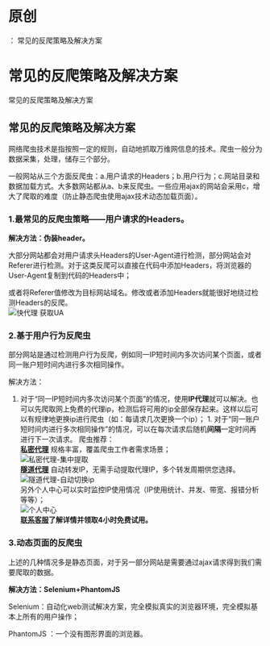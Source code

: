 # 原创
：  常见的反爬策略及解决方案

# 常见的反爬策略及解决方案

常见的反爬策略及解决方案

## 常见的反爬策略及解决方案

网络爬虫技术是指按照一定的规则，自动地抓取万维网信息的技术。爬虫一般分为数据采集，处理，储存三个部分。

一般网站从三个方面反爬虫：a.用户请求的Headers；b.用户行为；c.网站目录和数据加载方式。大多数网站都从a、b来反爬虫。一些应用ajax的网站会采用c，增大了爬取的难度（防止静态爬虫使用ajax技术动态加载页面）。

### 1.最常见的反爬虫策略——用户请求的Headers。

**解决方法：伪装header。**

大部分网站都会对用户请求头Headers的User-Agent进行检测，部分网站会对Referer进行检测。对于这类反爬可以直接在代码中添加Headers，将浏览器的User-Agent复制到代码的Headers中；

或者将Referer值修改为目标网站域名。修改或者添加Headers就能很好地绕过检测Headers的反爬。<br/> <img alt="快代理 获取UA" src="https://i-blog.csdnimg.cn/blog_migrate/159bc5ff67c748e10790b0aecfd3a45d.png"/>

### 2.基于用户行为反爬虫

部分网站是通过检测用户行为反爬，例如同一IP短时间内多次访问某个页面，或者同一账户短时间内进行多次相同操作。

解决方法：
1.  对于“同一IP短时间内多次访问某个页面”的情况，使用**IP代理**就可以解决。也可以先爬取网上免费的代理ip，检测后将可用的ip全部保存起来。这样以后可以有规律地更换ip进行爬虫（如：每请求几次更换一个ip）； 1.  对于“同一账户短时间内进行多次相同操作”的情况，可以在每次请求后随机**间隔**一定时间再进行下一次请求。 
爬虫推荐：<br/> **[私密代理](https://www.kuaidaili.com/cart)** 规格丰富，覆盖爬虫工作者需求场景；<br/> <img alt="私密代理-集中提取" src="https://i-blog.csdnimg.cn/blog_migrate/8451e3e197a8ae68564fdc71a1515715.png"/><br/> **[隧道代理](https://www.kuaidaili.com/cart)** 自动转发IP，无需手动提取代理IP，多个转发周期供您选择。<br/> <img alt="隧道代理-自动切换ip" src="https://i-blog.csdnimg.cn/blog_migrate/9cfc2664ce7f08c15ea3e4c106c02bbd.png"/><br/> 另外个人中心可以实时监控IP使用情况（IP使用统计、并发、带宽、报错分析等等）；<br/> <img alt="个人中心" src="https://i-blog.csdnimg.cn/blog_migrate/4ecbe6810a90913aa4767acd1f545a12.png"/><br/> **[联系客服](https://www.kuaidaili.com/online_chat)了解详情并领取4小时免费试用。**

### 3.动态页面的反爬虫

上述的几种情况多是静态页面，对于另一部分网站是需要通过ajax请求得到我们需要爬取的数据。

**解决方法：Selenium+PhantomJS**

Selenium：自动化web测试解决方案，完全模拟真实的浏览器环境，完全模拟基本上所有的用户操作；

PhantomJS ：一个没有图形界面的浏览器。
